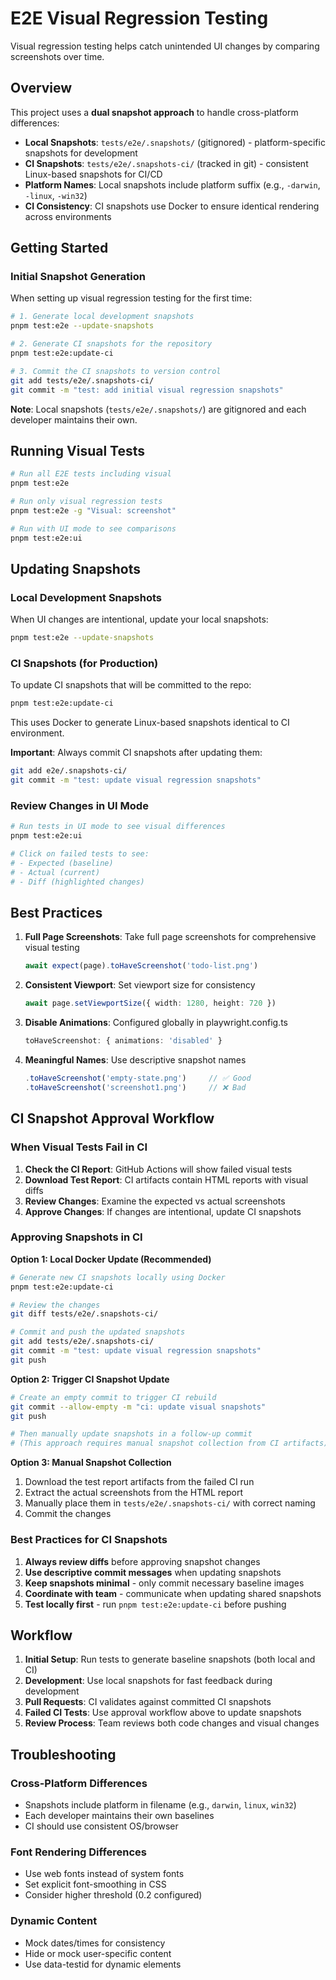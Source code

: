 # E2E Visual Regression Testing

Visual regression testing helps catch unintended UI changes by comparing screenshots over time.

## Overview

This project uses a **dual snapshot approach** to handle cross-platform differences:

- **Local Snapshots**: `tests/e2e/.snapshots/` (gitignored) - platform-specific snapshots for development
- **CI Snapshots**: `tests/e2e/.snapshots-ci/` (tracked in git) - consistent Linux-based snapshots for CI/CD
- **Platform Names**: Local snapshots include platform suffix (e.g., `-darwin`, `-linux`, `-win32`)
- **CI Consistency**: CI snapshots use Docker to ensure identical rendering across environments

## Getting Started

### Initial Snapshot Generation

When setting up visual regression testing for the first time:

```bash
# 1. Generate local development snapshots
pnpm test:e2e --update-snapshots

# 2. Generate CI snapshots for the repository
pnpm test:e2e:update-ci

# 3. Commit the CI snapshots to version control
git add tests/e2e/.snapshots-ci/
git commit -m "test: add initial visual regression snapshots"
```

**Note**: Local snapshots (`tests/e2e/.snapshots/`) are gitignored and each developer maintains their own.

## Running Visual Tests

```bash
# Run all E2E tests including visual
pnpm test:e2e

# Run only visual regression tests
pnpm test:e2e -g "Visual: screenshot"

# Run with UI mode to see comparisons
pnpm test:e2e:ui
```

## Updating Snapshots

### Local Development Snapshots
When UI changes are intentional, update your local snapshots:

```bash
pnpm test:e2e --update-snapshots
```

### CI Snapshots (for Production)
To update CI snapshots that will be committed to the repo:

```bash
pnpm test:e2e:update-ci
```

This uses Docker to generate Linux-based snapshots identical to CI environment.

**Important**: Always commit CI snapshots after updating them:
```bash
git add e2e/.snapshots-ci/
git commit -m "test: update visual regression snapshots"
```

### Review Changes in UI Mode
```bash
# Run tests in UI mode to see visual differences
pnpm test:e2e:ui

# Click on failed tests to see:
# - Expected (baseline)
# - Actual (current)
# - Diff (highlighted changes)
```

## Best Practices

1. **Full Page Screenshots**: Take full page screenshots for comprehensive visual testing
   ```typescript
   await expect(page).toHaveScreenshot('todo-list.png')
   ```

2. **Consistent Viewport**: Set viewport size for consistency
   ```typescript
   await page.setViewportSize({ width: 1280, height: 720 })
   ```

3. **Disable Animations**: Configured globally in playwright.config.ts
   ```typescript
   toHaveScreenshot: { animations: 'disabled' }
   ```

4. **Meaningful Names**: Use descriptive snapshot names
   ```typescript
   .toHaveScreenshot('empty-state.png')     // ✅ Good
   .toHaveScreenshot('screenshot1.png')     // ❌ Bad
   ```

## CI Snapshot Approval Workflow

### When Visual Tests Fail in CI

1. **Check the CI Report**: GitHub Actions will show failed visual tests
2. **Download Test Report**: CI artifacts contain HTML reports with visual diffs
3. **Review Changes**: Examine the expected vs actual screenshots
4. **Approve Changes**: If changes are intentional, update CI snapshots

### Approving Snapshots in CI

**Option 1: Local Docker Update (Recommended)**
```bash
# Generate new CI snapshots locally using Docker
pnpm test:e2e:update-ci

# Review the changes
git diff tests/e2e/.snapshots-ci/

# Commit and push the updated snapshots
git add tests/e2e/.snapshots-ci/
git commit -m "test: update visual regression snapshots"
git push
```

**Option 2: Trigger CI Snapshot Update**
```bash
# Create an empty commit to trigger CI rebuild
git commit --allow-empty -m "ci: update visual snapshots"
git push

# Then manually update snapshots in a follow-up commit
# (This approach requires manual snapshot collection from CI artifacts)
```

**Option 3: Manual Snapshot Collection**
1. Download the test report artifacts from the failed CI run
2. Extract the actual screenshots from the HTML report
3. Manually place them in `tests/e2e/.snapshots-ci/` with correct naming
4. Commit the changes

### Best Practices for CI Snapshots

1. **Always review diffs** before approving snapshot changes
2. **Use descriptive commit messages** when updating snapshots
3. **Keep snapshots minimal** - only commit necessary baseline images
4. **Coordinate with team** - communicate when updating shared snapshots
5. **Test locally first** - run `pnpm test:e2e:update-ci` before pushing

## Workflow

1. **Initial Setup**: Run tests to generate baseline snapshots (both local and CI)
2. **Development**: Use local snapshots for fast feedback during development
3. **Pull Requests**: CI validates against committed CI snapshots
4. **Failed CI Tests**: Use approval workflow above to update snapshots
5. **Review Process**: Team reviews both code changes and visual changes

## Troubleshooting

### Cross-Platform Differences
- Snapshots include platform in filename (e.g., `darwin`, `linux`, `win32`)
- Each developer maintains their own baselines
- CI should use consistent OS/browser

### Font Rendering Differences
- Use web fonts instead of system fonts
- Set explicit font-smoothing in CSS
- Consider higher threshold (0.2 configured)

### Dynamic Content
- Mock dates/times for consistency
- Hide or mock user-specific content
- Use data-testid for dynamic elements